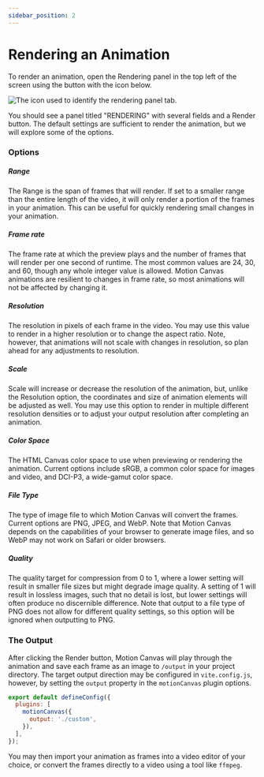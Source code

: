 ```yaml
---
sidebar_position: 2
---
```


# Rendering an Animation

To render an animation, open the Rendering panel in the top left of the screen
using the button with the icon below.

![The icon used to identify the rendering panel tab.](/img/rendering_icon.svg)

You should see a panel titled "RENDERING" with several fields and a Render
button. The default settings are sufficient to render the animation, but we will
explore some of the options.

### Options

##### Range

The Range is the span of frames that will render. If set to a smaller range than
the entire length of the video, it will only render a portion of the frames in
your animation. This can be useful for quickly rendering small changes in your
animation.

##### Frame rate

The frame rate at which the preview plays and the number of frames that will
render per one second of runtime. The most common values are 24, 30, and 60,
though any whole integer value is allowed. Motion Canvas animations are
resilient to changes in frame rate, so most animations will not be affected by
changing it.

##### Resolution

The resolution in pixels of each frame in the video. You may use this value to
render in a higher resolution or to change the aspect ratio. Note, however, that
animations will not scale with changes in resolution, so plan ahead for any
adjustments to resolution.

##### Scale

Scale will increase or decrease the resolution of the animation, but, unlike the
Resolution option, the coordinates and size of animation elements will be
adjusted as well. You may use this option to render in multiple different
resolution densities or to adjust your output resolution after completing an
animation.

##### Color Space

The HTML Canvas color space to use when previewing or rendering the animation.
Current options include sRGB, a common color space for images and video, and
DCI-P3, a wide-gamut color space.

##### File Type

The type of image file to which Motion Canvas will convert the frames. Current
options are PNG, JPEG, and WebP. Note that Motion Canvas depends on the
capabilities of your browser to generate image files, and so WebP may not work
on Safari or older browsers.

##### Quality

The quality target for compression from 0 to 1, where a lower setting will
result in smaller file sizes but might degrade image quality. A setting of 1
will result in lossless images, such that no detail is lost, but lower settings
will often produce no discernible difference. Note that output to a file type of
PNG does not allow for different quality settings, so this option will be
ignored when outputting to PNG.

### The Output

After clicking the Render button, Motion Canvas will play through the animation
and save each frame as an image to `/output` in your project directory. The
target output direction may be configured in `vite.config.js`, however, by
setting the `output` property in the `motionCanvas` plugin options.

```js
export default defineConfig({
  plugins: [
    motionCanvas({
      output: './custom',
    }),
  ],
});
```

You may then import your animation as frames into a video editor of your choice,
or convert the frames directly to a video using a tool like `ffmpeg`.
